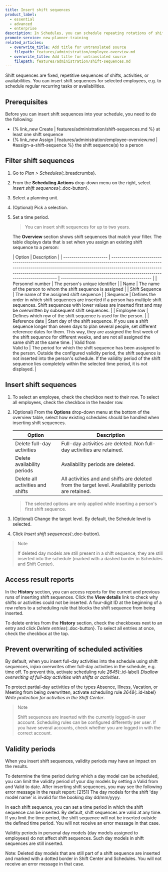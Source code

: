 ```yaml
---
title: Insert shift sequences
product_label:
  - essential
  - advanced
  - enterprise
description: In Schedules, you can schedule repeating rotations of shifts, activities, or availabilities with shift sequences.
promote-service: new-planner-training
related_articles:
  - overwrite_title: Add title for untranslated source
    filepath: features/administration/employee-overview.md
  - overwrite_title: Add title for untranslated source
    filepath: features/administration/shift-sequences.md
---
```


Shift sequences are fixed, repetitive sequences of shifts, activities, or availabilities. You can insert shift sequences for selected employees, e.g. to schedule regular recurring tasks or availabilities.

## Prerequisites

Before you can insert shift sequences into your schedule, you need to do the following:

- {% link_new Create | features/administration/shift-sequences.md %}  at least one shift sequence
- {% link_new Assign | features/administration/employee-overview.md | #assign-a-shift-sequence %} the shift sequence(s) to a person

## Filter shift sequences

1. Go to _Plan > Schedules_{:.breadcrumbs}.
2. From the **Scheduling Actions** drop-down menu on the right, select _Insert shift sequences_{:.doc-button}.
3. Select a planning unit.
4. (Optional) Pick a selection.
5. Set a time period.

   > You can insert shift sequences for up to two years.

   The **Overview** section shows shift sequences that match your filter. The table displays data that is set when you assign an existing shift sequence to a person:

   | Option                 | Description                                                                                                                                                                                                                                                                       |
   | ---------------------- | ----------------------------------------------------------------------------------------------------------------------------------------------------------------------------------------------------------------------------------------------------------------------------- | --------------------------------------------- |
   | Personnel number       | The person's unique identifier                                                                                                                                                                                                                                               |
   | Name                   | The name of the person to whom the shift sequence is assigned                                                                                                                                                                                                                                                                 |
   | Shift Sequence         | The name of the assigned shift sequence                                                                                                                                                                                                                                                    |
   | Sequence               | Defines the order in which shift sequences are inserted if a person has multiple shift sequences. Shift sequences with lower values are inserted first and may be overwritten by subsequent shift sequences.                                                                  |
   | Employee row           | Defines which row of the shift sequence is used for the person.                                                                                                                                                                                                               |
   | Reference date         | Start day of the shift sequence. If you use a shift sequence longer than seven days to plan several people, set different reference dates for them. This way, they are assigned the first week of the shift sequence for different weeks, and are not all assigned the same shift at the same time.
   | Valid from<br>Valid to | The period for which the shift sequence has been assigned to the person. Outside the configured validity period, the shift sequence is not inserted into the person's schedule. If the validity period of the shift sequence lies completely within the selected time period, it is not displayed. |

## Insert shift sequences

1. To select an employee, check the checkbox next to their row. To select all employees, check the checkbox in the header row.
2. (Optional) From the **Options** drop-down menu at the bottom of the overview table, select how existing schedules should be handled when inserting shift sequences.

   | Option                           | Description                                                                                         |
   | -------------------------------- | --------------------------------------------------------------------------------------------------- |
   | Delete full-day activities       | Full-day activities are deleted. Non full-day activities are retained.                              |
   | Delete availability periods      | Availability periods are deleted.                                                                   |
   | Delete all activities and shifts | All activities and and shifts are deleted from the target level. Availability periods are retained. |

   > The selected options are only applied while inserting a person's first shift sequence.

3. (Optional) Change the target level. By default, the Schedule level is selected.
4. Click _Insert shift sequences_{:.doc-button}.

> Note  
>  
> If deleted day models are still present in a shift sequence, they are still inserted into the schedule (marked with a dashed border in Schedules and Shift Center).

## Access result reports

In the **History** section, you can access reports for the current and previous runs of inserting shift sequences. Click the **View details** link to check why shifts or activities could not be inserted. A four-digit ID at the beginning of a row refers to a scheduling rule that blocks the shift sequence from being inserted.

To delete entries from the **History** section, check the checkboxes next to an entry and click _Delete entries_{:.doc-button}. To select all entries at once, check the checkbox at the top.

## Prevent overwriting of scheduled activities

By default, when you insert full-day activities into the schedule using shift sequences, injixo overwrites other full-day activities in the schedule, e.g. time off. To prevent this, activate scheduling rule _2645_{:.id-label} _Disallow overwriting of full-day activities with shifts or activities_.

To protect partial-day activities of the types Absence, Illness, Vacation, or Meeting from being overwritten, activate scheduling rule _2648_{:.id-label} _Write protection for activities in the Shift Center_.

> Note  
>
> Shift sequences are inserted with the currently logged-in user account. Scheduling rules can be configured differently per user. If you have several accounts, check whether you are logged in with the correct account.

## Validity periods

When you insert shift sequences, validity periods may have an impact on the results.

To determine the time period during which a day model can be scheduled, you can limit the validity period of your day models by setting a Valid from and Valid to date. After inserting shift sequences, you may see the following error message in the result report: \[2151\] The day models for the shift 'day model name' is invalid for the booking day dd/mm/yyyy.

In each shift sequence, you can set a time period in which the shift sequence can be inserted. By default, shift sequences are valid at any time. If you limit the time period, the shift sequence will not be inserted outside the defined time period. You will not receive an error message in that case.

Validity periods in personal day models (day models assigned to employees) do not affect shift sequences. Such day models in shift sequences are still inserted.

Note: Deleted day models that are still part of a shift sequence are inserted and marked with a dotted border in Shift Center and Schedules. You will not receive an error message in that case.
